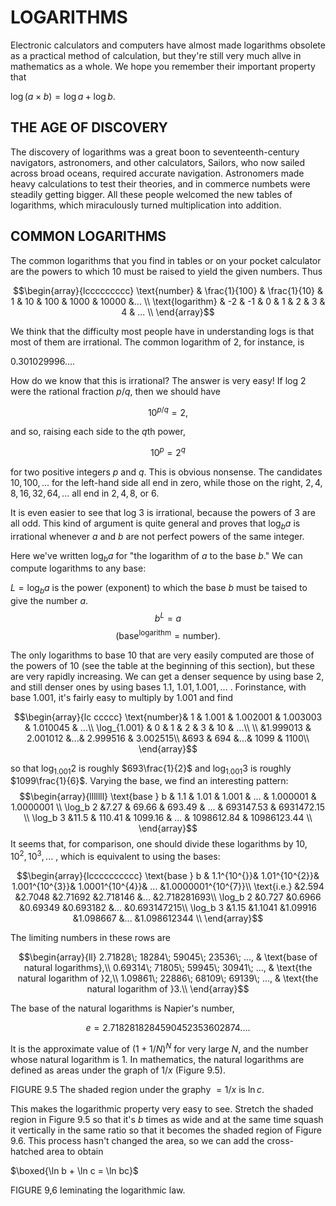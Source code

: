 # LOGARITHMS

Electronic calculators and computers have almost made logarithms
obsolete as a practical method of calculation, but they're still very
much allve in mathematics as a whole. We hope you remember their
important property that

$\log(a \times b) = \log a + \log b.$

## THE AGE OF DISCOVERY

The discovery of logarithms was a great boon to seventeenth-century
navigators, astronomers, and other calculators, Sailors, who now sailed
across broad oceans, required accurate navigation. Astronomers made
heavy calculations to test their theories, and in commerce numbets were
steadily getting bigger. All these people welcomed the new tables of
logarithms, which miraculously turned multiplication into addition.

## COMMON LOGARITHMS

The common logarithms that you find in tables or on your pocket
calculator are the powers to which $10$ must be raised to yield the
given numbers. Thus

$$\begin{array}{lccccccccc}
    \text{number}    & \frac{1}{100} & \frac{1}{10} &
    1 & 10 & 100 & 1000 & 10000 &... \\ 
    \text{logarithm} & -2 & -1 & 0 & 1 & 2 & 3 & 4 & ... \\
\end{array}$$

We think that the difficulty most people have in understanding logs is
that most of them are irrational. The common logarithm of $2$, for
instance, is

$0.301029996 ....$

How do we know that this is irrational? The answer is very easy! If log
$2$ were the rational fraction $p/q$, then we should have

$$10^{p/q} = 2,$$

and so, raising each side to the $q$th power,

$$10^p = 2^q$$

for two positive integers $p$ and $q$. This is obvious nonsense. The
candidates $10, 100, ...$ for the left-hand side all end in zero, while
those on the right, $2, 4, 8, 16, 32, 64,...$ all end in $2, 4, 8$, or
$6$.

It is even easier to see that log $3$ is irrational, because the powers
of $3$ are all odd. This kind of argument is quite general and proves
that $\log_b a$ is irrational whenever $a$ and $b$ are not perfect
powers of the same integer.

Here we've written $\log_b a$ for "the logarithm of $a$ to the base
$b$." We can compute logarithms to any base:

$L = \log_b a$ is the power (exponent) to which the base $b$ must be
taised to give the number $a$. $$b^L=a$$
$$(\text{base}^{\text{logarithm}}=\text{number}).$$

The only logarithms to base $10$ that are very easily computed are those
of the powers of $10$ (see the table at the beginning of this section),
but these are very rapidly increasing. We can get a denser sequence by
using base $2$, and still denser ones by using bases 1.1,
$1.01, 1.001, ...$ . Forinstance, with base $1.001$, it's fairly easy to
multiply by $1.001$ and find

$$\begin{array}{lc ccccc}
    \text{number}& 1 & 1.001 & 1.002001 & 1.003003 & 1.010045 & ...\\
    \log_{1.001}  & 0 & 1 & 2 & 3 & 10 & ...\\
    \\
    &1.999013 & 2.001012 &...& 2.999516 & 3.002515\\
    &693 & 694 &...& 1099 & 1100\\    
\end{array}$$

so that $\log_{1.001} 2$ is roughly $693\frac{1}{2}$ and
$\log_{1.001} 3$ is roughly $1099\frac{1}{6}$. Varying the base, we find
an interesting pattern: $$\begin{array}{lllllll}
\text{base } b & 1.1 & 1.01 & 1.001 &  ... & 1.000001 & 1.0000001 \\
\log_b 2 &7.27 & 69.66 & 693.49 & ... & 693147.53 & 6931472.15 \\
\log_b 3 &11.5 & 110.41 & 1099.16 & ... & 1098612.84 & 10986123.44 \\
\end{array}$$ It seems that, for comparison, one should divide these
logarithms by $10, 10^2, 10^3, ...$ , which is equivalent to using the
bases:

$$\begin{array}{lcccccccccc}
    \text{base } b & 1.1^{10^{}}&  1.01^{10^{2}}&  1.001^{10^{3}}&  1.0001^{10^{4}}&  ... &1.0000001^{10^{7}}\\
    \text{i.e.} &2.594 &2.7048 &2.71692 &2.718146 &... &2.718281693\\
    \log_b 2  &0.727 &0.6966 &0.69349 &0.693182 &... &0.693147215\\
    \log_b 3  &1.15 &1.1041 &1.09916 &1.098667 &... &1.098612344    \\
\end{array}$$

The limiting numbers in these rows are

$$\begin{array}{ll}
    2.71828\; 18284\; 59045\; 23536\; ..., & \text{base of natural logarithms},\\
    0.69314\; 71805\; 59945\; 30941\; ..., & \text{the natural logarithm of }2,\\
    1.09861\; 22886\; 68109\; 69139\; ..., & \text{the natural logarithm of }3.\\
\end{array}$$

The base of the natural logarithms is Napier's number,

$$e = 2.71828 18284 59045 23536 02874....$$

It is the approximate value of $(1+1/N)^N$ for very large $N$, and the
number whose natural logarithm is $1$. In mathematics, the natural
logarithms are defined as areas under the graph of $1/x$ (Figure 9.5).

FIGURE 9.5 The shaded region under the graphy $= 1/x$ is $\ln c$.

This makes the logarithmic property very easy to see. Stretch the shaded
region in Figure 9.5 so that it's $b$ times as wide and at the same time
squash it vertically in the same ratio so that it becomes the shaded
region of Figure 9.6. This process hasn't changed the area, so we can
add the cross-hatched area to obtain

$\boxed{\ln b + \ln c = \ln bc}$

FIGURE 9,6 Ieminating the logarithmic law.
